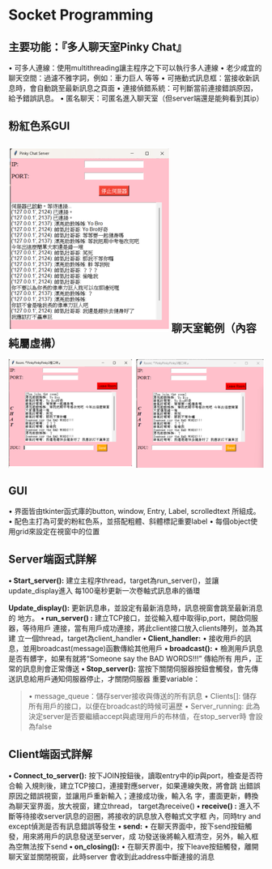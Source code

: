 Socket Programming
===
主要功能：『多人聊天室Pinky Chat』
---
• 可多人連線：使用multithreading讓主程序之下可以執行多人連線
• 老少咸宜的聊天空間：過濾不雅字詞，例如：車力巨人 等等
• 可捲動式訊息框：當接收新訊息時，會自動跳至最新訊息之頁面
• 連接偵錯系統：可判斷當前連接錯誤原因，給予錯誤訊息。
• 匿名聊天：可匿名進入聊天室（但server端還是能夠看到其ip）

粉紅色系GUI
---
![Alt text](image.png)
聊天室範例（內容純屬虛構）
---
![Alt text](image-1.png)

GUI
---
• 界面皆由tkinter函式庫的button, window, Entry, Label, scrolledtext
所組成。
• 配色主打為可愛的粉紅色系，並搭配粗體、斜體標記重要label
• 每個object使用grid來設定在視窗中的位置

Server端函式詳解
---
**• Start_server():**
建立主程序thread，target為run_server()，並讓update_display進入
每100毫秒更新一次卷軸式訊息串的循環

**Update_display():**
更新訊息串，並設定有最新消息時，訊息視窗會跳至最新消息的
地方。
**• run_server() :**
建立TCP接口，並從輸入框中取得ip,port，開啟伺服器，等待用戶
連接，當有用戶成功連接，將此client接口放入clients陣列，並為其建
立一個thread，target為client_handler
**• Client_handler:**
• 接收用戶的訊息，並用broadcast(message)函數傳給其他用戶
**• broadcast():**
• 檢測用戶訊息是否有髒字，如果有就將“Someone say the BAD WORDS!!!” 傳給所有
用戶，正常的訊息則會正常傳送
**• Stop_server():**
當按下關閉伺服器按鈕會觸發，會先傳送訊息給用戶通知伺服器停止，才關閉伺服器
重要variable：
>• message_queue：儲存server接收與傳送的所有訊息
>• Clients[]: 儲存所有用戶的接口，以便在broadcast的時候可遍歷
>• Server_running: 此為決定server是否要繼續accept與處理用戶的布林值，在stop_server時
會設為false

Client端函式詳解
---
**• Connect_to_server():**
按下JOIN按鈕後，讀取entry中的ip與port，檢查是否符合輸
入規則後，建立TCP接口，連接對應server，如果連線失敗，將會跳
出錯誤原因之錯誤視窗，並讓用戶重新輸入；連接成功後，輸入名
字，畫面更新，轉換為聊天室界面，放大視窗，建立thread，
target為receive()
**• receive() :**
進入不斷等待接收server訊息的迴圈，將接收的訊息放入卷軸式文字框
內，同時try and except偵測是否有訊息錯誤等發生
**• send:**
• 在聊天界面中，按下send按鈕觸發，用來將用戶的訊息發送至server，成
功發送後將輸入框清空，另外，輸入框為空無法按下send
**• on_closing():**
• 在聊天界面中，按下leave按鈕觸發，離開聊天室並關閉視窗，此時server
會收到此address中斷連接的消息